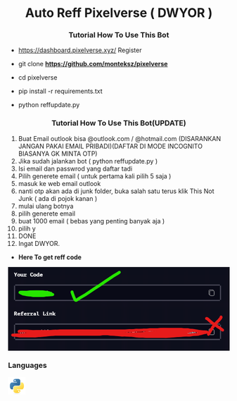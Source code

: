 <h1 align="center">Auto Reff Pixelverse ( DWYOR )</h1>
<h3 align="center">Tutorial How To Use This Bot</h3>

- https://dashboard.pixelverse.xyz/ Register

- git clone **https://github.com/monteksz/pixelverse**

- cd pixelverse

- pip install -r requirements.txt

- python reffupdate.py

<h3 align="center">Tutorial How To Use This Bot(UPDATE)</h3>

1. Buat Email outlook bisa @outlook.com / @hotmail.com (DISARANKAN JANGAN PAKAI EMAIL PRIBADI)(DAFTAR DI MODE INCOGNITO BIASANYA GK MINTA OTP)
2. Jika sudah jalankan bot ( python reffupdate.py )
3. Isi email dan passwrod yang daftar tadi
4. Pilih generete email ( untuk pertama kali pilih 5 saja )
5. masuk ke web email outlook 
6. nanti otp akan ada di junk folder, buka salah satu terus klik This Not Junk ( ada di pojok kanan )
7. mulai ulang botnya
8. pilih generete email
9. buat 1000 email ( bebas yang penting banyak aja )
10. pilih y 
11. DONE
12. Ingat DWYOR.

- **Here To get reff code**
<img align="center" src="https://github.com/monteksz/PixelTap/blob/main/d.png">

<h3 align="left">Languages</h3>
<p align="left"> <a href="https://www.python.org" target="_blank" rel="noreferrer"> <img src="https://raw.githubusercontent.com/devicons/devicon/master/icons/python/python-original.svg" alt="python" width="40" height="40"/> </a> </p>
